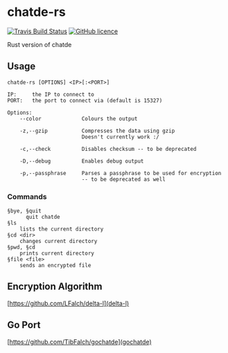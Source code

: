 # chatde-rs
[![Travis Build Status](https://img.shields.io/travis/TibFalch/chatde-rs.svg?style=flat-square)](https://travis-ci.org/LFalch/korome)
[![GitHub licence](https://img.shields.io/github/license/TibFalch/chatde-rs.svg?style=flat-square)](https://github.com/TibFalch/chatde-rs/blob/master/LICENCE)

Rust version of chatde

## Usage
```
chatde-rs [OPTIONS] <IP>[:<PORT>]

IP:     the IP to connect to
PORT:   the port to connect via (default is 15327)

Options:
    --color             Colours the output

    -z,--gzip           Compresses the data using gzip
                        Doesn't currently work :/

    -c,--check          Disables checksum -- to be deprecated

    -D,--debug          Enables debug output

    -p,--passphrase     Parses a passphrase to be used for encryption
                        -- to be deprecated as well
```

### Commands

```
§bye, §quit
      quit chatde
§ls
    lists the current directory
§cd <dir>
    changes current directory
§pwd, §cd
    prints current directory
§file <file>
    sends an encrypted file
```

## Encryption Algorithm

[https://github.com/LFalch/delta-l](delta-l)

## Go Port

[https://github.com/TibFalch/gochatde](gochatde)
